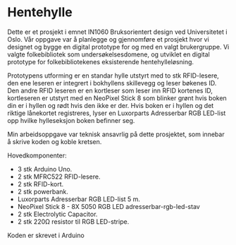 # Hentehylle
Dette er et prosjekt i emnet IN1060 Bruksorientert design ved Universitetet i Oslo. 
Vår oppgave var å planlegge og gjennomføre et prosjekt hvor vi designet og bygge en digital prototype for og med en valgt brukergruppe. 
Vi valgte folkebibliotek som undersøkelsesdomene, og utviklet en digital prototype for folkebibliotekenes eksisterende hentehylleløsning. 

Prototypens utforming er en standar hylle utstyrt med to stk RFID-lesere, den ene leseren er integrert i bokhyllens skillevegg og leser bøkenes ID. Den andre RFID leseren er en kortleser som leser inn RFID kortenes ID, kortleseren er utstyrt med en NeoPixel Stick 8 som blinker grønt hvis boken din er i hyllen og rødt hvis den ikke er der. Hvis boken er i hyllen og det riktige lånekortet registreres, lyser en Luxorparts Adresserbar RGB LED-list opp hvilke hylleseksjon boken befinner seg. 

Min arbeidsoppgave var teknisk ansavrlig på dette prosjektet, som innebar å skrive koden og koble kretsen.     

Hovedkomponenter: 
- 3 stk Arduino Uno. 
- 2 stk MFRC522 RFID-lesere. 
- 2 stk RFID-kort. 
- 2 stk powerbank. 
- Luxorparts Adresserbar RGB LED-list 5 m.
- NeoPixel Stick 8 - 8X 5050 RGB LED  adresserbar-rgb-led-stav
- 2 stk Electrolytic Capacitor.
- 2 stk 220Ω resistor til RGB LED-stripe.

Koden er skrevet i Arduino

